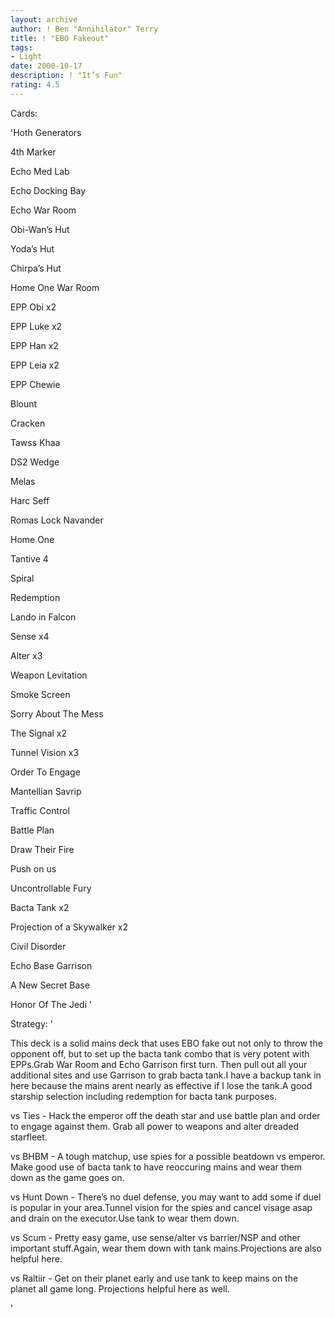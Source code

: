```yaml
---
layout: archive
author: ! Ben "Annihilator" Terry
title: ! "EBO Fakeout"
tags:
- Light
date: 2000-10-17
description: ! "It’s Fun"
rating: 4.5
---
```

Cards: 

'Hoth Generators

4th Marker

Echo Med Lab

Echo Docking Bay

Echo War Room

Obi-Wan’s Hut

Yoda’s Hut

Chirpa’s Hut

Home One War Room


EPP Obi x2

EPP Luke x2

EPP Han x2

EPP Leia x2

EPP Chewie

Blount

Cracken

Tawss Khaa

DS2 Wedge

Melas

Harc Seff

Romas Lock Navander


Home One

Tantive 4

Spiral 

Redemption

Lando in Falcon


Sense x4

Alter x3

Weapon Levitation

Smoke Screen

Sorry About The Mess

The Signal x2

Tunnel Vision x3


Order To Engage

Mantellian Savrip

Traffic Control

Battle Plan

Draw Their Fire

Push on us

Uncontrollable Fury

Bacta Tank x2

Projection of a Skywalker x2

Civil Disorder

Echo Base Garrison

A New Secret Base

Honor Of The Jedi  '

Strategy: '

This deck is a solid mains deck that uses EBO fake out not only to throw the opponent off, but to set up the bacta tank combo that is very potent with EPPs.Grab War Room and Echo Garrison first turn. Then pull out all your additional sites and use Garrison to grab bacta tank.I have a backup tank in here because the mains arent nearly as effective if I lose the tank.A good starship selection including redemption for bacta tank purposes.


vs Ties - Hack the emperor off the death star and use battle plan and order to engage against them. Grab all power to weapons and alter dreaded starfleet. 


vs BHBM - A tough matchup, use spies for a possible beatdown vs emperor. Make good use of bacta tank to have reoccuring mains and wear them down as the game goes on. 


vs Hunt Down - There’s no duel defense, you may want to add some if duel is popular in your area.Tunnel vision for the spies and cancel visage asap and drain on the executor.Use tank to wear them down.


vs Scum - Pretty easy game, use sense/alter vs barrier/NSP and other important stuff.Again, wear them down with tank mains.Projections are also helpful here. 


vs Raltiir - Get on their planet early and use tank to keep mains on the planet all game long. Projections helpful here as well. 

'